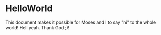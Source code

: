 # HelloWorld
This document makes it possible for Moses and I to say "hi" to the whole world!  Hell yeah. Thank God ;)!
